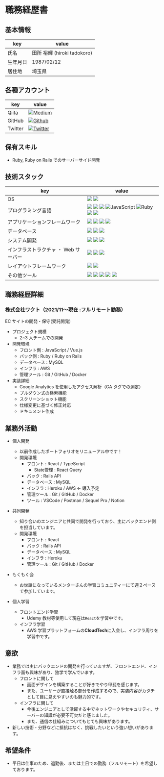 # 職務経歴書

## 基本情報

| key      | value                       |
| -------- | --------------------------- |
| 氏名     | 田所 裕輝 (hiroki tadokoro) |
| 生年月日 | 1987/02/12                  |
| 居住地   | 埼玉県                      |

## 各種アカウント

<!-- pdfファイル -->
<!-- |  Qiita  |<a href="https://qiita.com/taddy_korokoro" target="_blank"><img alt="Medium" src="https://img.shields.io/badge/taddy_korokoro-55C500.svg??&style=flat-square&logo=qiita&logoColor=white" /></a>| GitHub |<a href="https://github.com/taddy-korokoro" target="_blank"><img alt="Github" src="https://img.shields.io/badge/taddy_korokoro-%2312100E.svg?&style=flat-square&logo=Github&logoColor=white" /></a>| Twitter |<a href="https://twitter.com/taddy_korokoro" target="_blank"><img alt="Twitter" src="https://img.shields.io/badge/@taddy_korokoro-%231DA1F2.svg?&style=flat-square&logo=twitter&logoColor=white" /></a>|
|--|--|--|--|--|--| -->
<!-- GitHub Pages -->
| key      | value                       |
| -------- | --------------------------- |
| Qiita     | <a href="https://qiita.com/taddy_korokoro" target="_blank"><img alt="Medium" src="https://img.shields.io/badge/taddy_korokoro-55C500.svg??&style=flat-square&logo=qiita&logoColor=white" /></a> |
| GitHub | <a href="https://github.com/taddy-korokoro" target="_blank"><img alt="Github" src="https://img.shields.io/badge/taddy_korokoro-%2312100E.svg?&style=flat-square&logo=Github&logoColor=white" /></a> |
| Twitter   | <a href="https://twitter.com/taddy_korokoro" target="_blank"><img alt="Twitter" src="https://img.shields.io/badge/@taddy_korokoro-%231DA1F2.svg?&style=flat-square&logo=twitter&logoColor=white" /></a> |

## 保有スキル

- Ruby, Ruby on Rails でのサーバーサイド開発

## 技術スタック

| key                                 |  value                                                                                                                                                                                                                                                                                                                                                                                                                                                                                                                                                                                                                                                                                                                   |
| ------------------------------------ | ------------------------------------------------------------------------------------------------------------------------------------------------------------------------------------------------------------------------------------------------------------------------------------------------------------------------------------------------------------------------------------------------------------------------------------------------------------------------------------------------------------------------------------------------------------------------------------------------------------------------------------------------------------------------------------------------------------------- |
| OS                                   | <img src="https://img.shields.io/badge/-MacOS-A1ACB1.svg?logo=apple&style=popout-square"> <img src="https://img.shields.io/badge/-Linux-F7F7F7.svg?logo=linux&style=popout-square">　                                                                                                                                                                                                                                                                                                                                                                                                                                                                                                                               |
| プログラミング言語                   | <img src="https://img.shields.io/badge/-Html5-EB9405.svg?logo=html5&style=popout-square"> <img src="https://img.shields.io/badge/-Css3-1572B6.svg?logo=css3&style=popout-square"> <img src="https://img.shields.io/badge/-Sass-ffffff.svg?logo=sass&style=popout-square"> <img alt="JavaScript" src="https://img.shields.io/badge/-JavaScript-F7DF1E?style=flat-square&logo=JavaScript&logoColor=white" /> <img alt="Ruby" src="https://img.shields.io/badge/-Ruby-CC342D?style=flat-square&logo=Ruby&logoColor=white" /> <img src="https://img.shields.io/badge/-SQL-A1ACB1.svg?logo=sql&style=popout-square"> <img src="https://img.shields.io/badge/-Typescript-ffffff.svg?logo=typescript&style=popout-square"> |
| アプリケーションフレームワーク       | <img src="https://img.shields.io/badge/-Rails-CC0000.svg?logo=ruby%20on%20rails&style=popout-square"> <img src="https://img.shields.io/badge/-React-F7F7F7.svg?logo=react&style=popout-square"> <img src="https://img.shields.io/badge/-Nuxt.js-00C58E.svg?logo=nuxt.js&style=popout-square"> <img src="https://img.shields.io/badge/-Jquery-0769AD.svg?logo=jquery&style=popout-square">                                                                                                                                                                                                                                                                                                                           |
| データベース                         | <img src="https://img.shields.io/badge/-Mysql-ffffff.svg?logo=mysql&style=popout-square"> <img src="https://img.shields.io/badge/-Postgresql-3194D3.svg?logo=postgresql&style=popout-square"> <img src="https://img.shields.io/badge/-MariaDB-023342.svg?logo=mariadb&style=popout-square">                                                                                                                                                                                                                                                                                                                                                                                                                         |
| システム開発                         | <img src="https://img.shields.io/badge/-Git-F7F7F7.svg?logo=git&style=popout-square"> <img src="https://img.shields.io/badge/-Github-181717.svg?logo=github&style=popout-square"> <img src="https://img.shields.io/badge/-Docker-1488C6.svg?logo=docker&style=popout-square">                                                                                                                                                                                                                                                                                                                                                                                                                                       |
| インフラストラクチャ ・ Web サーバー | <img src="https://img.shields.io/badge/-Amazon%20aws-232F3E.svg?logo=amazon-aws&style=popout-square"> <img src="https://img.shields.io/badge/-Heroku-430098.svg?logo=heroku&style=popout-square"> <img src="https://img.shields.io/badge/-Nginx-269539.svg?logo=nginx&style=popout-square">                                                                                                                                                                                                                                                                                                                                                                                                                         |
| レイアウトフレームワーク             | <img src="https://img.shields.io/badge/-Bootstrap-563D7C.svg?logo=bootstrap&style=popout-square"> <img src="https://img.shields.io/badge/-Figma-ffffff.svg?logo=figma&style=popout-square">                                                                                                                                                                                                                                                                                                                                                                                                                                                                                                                         |
| その他ツール                         | <img src="https://img.shields.io/badge/-VScode-007ACC.svg?logo=visualstudiocode&style=popout-square"> <img src="https://img.shields.io/badge/-Slack-4A154B.svg?logo=slack&style=popout-square"> <img src="https://img.shields.io/badge/-Zoom-0CC1F3.svg?logo=&style=popout-square"> <img src="https://img.shields.io/badge/-Google%20Meet-16948B.svg?logo=Googlemeet&style=popout-square"> <img src="https://img.shields.io/badge/-Udemy-F7F7F7.svg?logo=udemy&style=popout-square">                                                                                                                                                                                                                                |

## 職務経歴詳細

### 株式会社ワクト（2021/11〜現在 :フルリモート勤務）

EC サイトの開発・保守(受託開発)

- プロジェクト規模
  - 2~3 人チームでの開発
- 開発環境
  - フロント側 : JavaScript / Vue.js
  - バック側 : Ruby / Ruby on Rails
  - データベース : MySQL
  - インフラ : AWS
  - 管理ツール : Git / GitHub / Docker
- 実装詳細
  - Google Analytics を使用したアクセス解析（GA タグでの測定）
  - プルダウン式の検索機能
  - スクリーンショット機能
  - 仕様変更に基づく修正対応
  - ドキュメント作成

## 業務外活動

- 個人開発
  - 以前作成したポートフォリオをリニューアル中です！
  - 開発環境
    - フロント : React / TypeScript 
      - State管理 : React Query
    - バック : Rails API
    - データベース : MySQL
    - インフラ : Heroku / AWS ← 導入予定
    - 管理ツール : Git / GitHub / Docker
    - ツール : VSCode / Postman / Sequel Pro / Notion

- 共同開発
  - 知り合いのエンジニアと共同で開発を行っており、主にバックエンド側を担当しています。
  - 開発環境
    - フロント : React
    - バック : Rails API
    - データベース : MySQL
    - インフラ : Heroku
    - 管理ツール : Git / GitHub / Docker
- もくもく会
  - お世話になっているメンターさんの学習コミュニティーにて週２ペースで参加しています。
- 個人学習
  - フロントエンド学習
    - Udemy 教材等使用して現在は`React`を学習中です。
  - インフラ学習
    - AWS 学習プラットフォームの**CloudTech**に入会し、インフラ周りを学習中です。

## 意欲

- 業務では主にバックエンドの開発を行っていますが、フロントエンド、インフラ面も興味があり、独学で学んでいます。
  - フロントに関して
    - 画面デザインを構築することが好きでやり甲斐を感じます。
    - また、ユーザーが直接触る部分を作成するので、実装内容がカタチとして目に見えやすいのも魅力的です。
  - インフラに関して
    - 今後エンジニアとして活躍する中でネットワークやセキュリティ、サーバーの知識が必要不可欠だと感じました。
    - また、通信の仕組みについてもとても興味があります。
- 新しい技術・分野などに抵抗はなく、挑戦したいという強い想いがあります。

## 希望条件

- 平日は仕事のため、退勤後、または土日での勤務（フルリモート）を希望しております。
